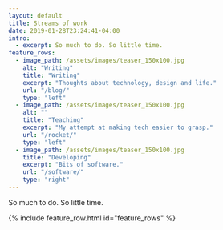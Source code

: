 ```yaml
---
layout: default
title: Streams of work
date: 2019-01-28T23:24:41-04:00
intro:
  - excerpt: So much to do. So little time.
feature_rows:
  - image_path: /assets/images/teaser_150x100.jpg
    alt: "Writing"
    title: "Writing"
    excerpt: "Thoughts about technology, design and life."
    url: "/blog/"
    type: "left"
  - image_path: /assets/images/teaser_150x100.jpg
    alt: ""
    title: "Teaching"
    excerpt: "My attempt at making tech easier to grasp."
    url: "/rocket/"
    type: "left"
  - image_path: /assets/images/teaser_150x100.jpg
    title: "Developing"
    excerpt: "Bits of software."
    url: "/software/"
    type: "right"
---
```

So much to do. So little time.

{% include feature_row.html id="feature_rows" %}
